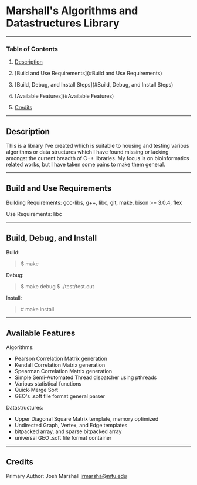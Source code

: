 # Marshall's Algorithms and Datastructures Library
--------------------------------------------------------------------------------

### Table of Contents

1. [Description](#Description)

2. [Build and Use Requirements](#Build and Use Requirements)

3. [Build, Debug, and Install Steps](#Build, Debug, and Install Steps)

4. [Available Features](#Available Features)

5. [Credits](#Credits)

--------------------------------------------------------------------------------
## Description

This is a library I've created which is suitable to housing and testing
various algorithms or data structures which I have found missing or
lacking amongst the current breadth of C++ libraries.  My focus is on
bioinformatics related works, but I have taken some pains to make them
general.

--------------------------------------------------------------------------------
## Build and Use Requirements

Building Requirements: gcc-libs, g++, libc, git, make, bison >= 3.0.4, flex

Use Requirements: libc

--------------------------------------------------------------------------------
## Build, Debug, and Install

Build:
>$ make

Debug:
>$ make debug
>$ ./test/test.out

Install:
> \# make install

--------------------------------------------------------------------------------
## Available Features

Algorithms:
* Pearson Correlation Matrix generation
* Kendall Correlation Matrix generation
* Spearman Correlation Matrix generation
* Simple Semi-Automated Thread dispatcher using pthreads
* Various statistical functions
* Quick-Merge Sort
* GEO's .soft file format general parser

Datastructures:
* Upper Diagonal Square Matrix template, memory optimized
* Undirected Graph, Vertex, and Edge templates
* bitpacked array, and sparse bitpacked array
* universal GEO .soft file format container

--------------------------------------------------------------------------------
## Credits

Primary Author: Josh Marshall <jrmarsha@mtu.edu>

